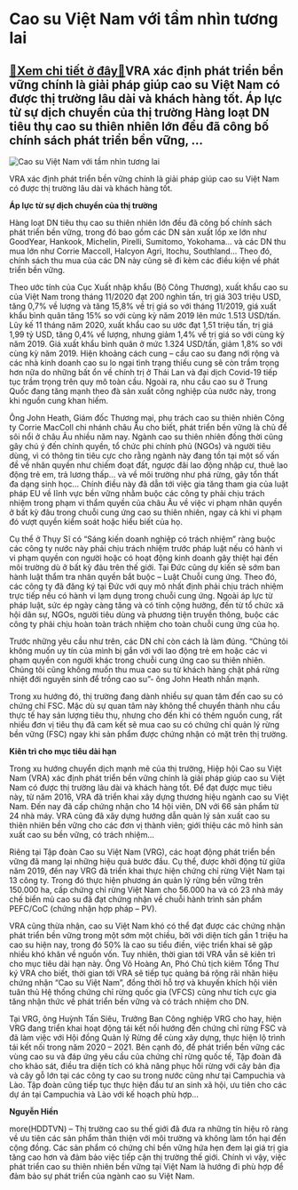 Cao su Việt Nam với tầm nhìn tương lai
======================================

[:gift:Xem chi tiết ở đây:gift:](https://hddtvn.com/cao-su-viet-nam-voi-tam-nhin-tuong-lai/)VRA xác định phát triển bền vững chính là giải pháp giúp cao su Việt Nam có được thị trường lâu dài và khách hàng tốt. Áp lực từ sự dịch chuyển của thị trường Hàng loạt DN tiêu thụ cao su thiên nhiên lớn đều đã công bố chính sách phát triển bền vững, …
------------------------------------------------------------------------------------------------------------------------------------------------------------------------------------------------------------------------------------------------------------





![Cao su Việt Nam với tầm nhìn tương lai](https://hddtvn.com/wp-content/uploads/2021/01/4159_9-_ao-su-bap-benh1586478595.jpg "Cao su Việt Nam với tầm nhìn tương lai")


VRA xác định phát triển bền vững chính là giải pháp giúp cao su Việt Nam có được thị trường lâu dài và khách hàng tốt.



**Áp lực từ sự dịch chuyển của thị trường**


Hàng loạt DN tiêu thụ cao su thiên nhiên lớn đều đã công bố chính sách phát triển bền vững, trong đó bao gồm các DN sản xuất lốp xe lớn như GoodYear, Hankook, Michelin, Pirelli, Sumitomo, Yokohama… và các DN thu mua lớn như Corrie Maccoll, Halcyon Agri, Itochu, Southland… Theo đó, chính sách thu mua của các DN này cũng sẽ đi kèm các điều kiện về phát triển bền vững.





Theo ước tính của Cục Xuất nhập khẩu (Bộ Công Thương), xuất khẩu cao su của Việt Nam trong tháng 11/2020 đạt 200 nghìn tấn, trị giá 303 triệu USD, tăng 0,7% về lượng và tăng 15,8% về trị giá so với tháng 11/2019, giá xuất khẩu bình quân tăng 15% so với cùng kỳ năm 2019 lên mức 1.513 USD/tấn. Lũy kế 11 tháng năm 2020, xuất khẩu cao su ước đạt 1,51 triệu tấn, trị giá 1,99 tỷ USD, tăng 0,4% về lượng, nhưng giảm 1,4% về trị giá so với cùng kỳ năm 2019. Giá xuất khẩu bình quân ở mức 1.324 USD/tấn, giảm 1,8% so với cùng kỳ năm 2019. 
Hiện khoảng cách cung – cầu cao su đang nới rộng và các nhà kinh doanh cao su lo ngại tình trạng thiếu cung sẽ còn trầm trọng hơn nữa do những bất ổn về chính trị ở Thái Lan và đại dịch Covid-19 tiếp tục trầm trọng trên quy mô toàn cầu. Ngoài ra, nhu cầu cao su ở Trung Quốc đang tăng mạnh theo đà sản xuất công nghiệp của nước này, trong khi nguồn cung khan hiếm.






Ông John Heath, Giám đốc Thương mại, phụ trách cao su thiên nhiên Công ty Corrie MacColl chi nhánh châu Âu cho biết, phát triển bền vững là chủ đề sôi nổi ở châu Âu nhiều năm nay. Ngành cao su thiên nhiên đồng thời cũng gây chú ý đến chính quyền, tổ chức phi chính phủ (NGOs) và người tiêu dùng, vì có thông tin tiêu cực cho rằng ngành này đang tồn tại một số vấn đề về nhân quyền như chiếm đoạt đất, ngược đãi lao động nhập cư, thuê lao động trẻ em, trả lương thấp… và về môi trường như phá rừng, gây tổn thất đa dạng sinh học… Chính điều này đã dẫn tới việc gia tăng tham gia của luật pháp EU về lĩnh vực bền vững nhằm buộc các công ty phải chịu trách nhiệm trong phạm vi thẩm quyền của châu Âu về việc vi phạm nhân quyền ở bất kỳ đâu trong chuỗi cung ứng cao su thiên nhiên, ngay cả khi vi phạm đó vượt quyền kiểm soát hoặc hiểu biết của họ.


Cụ thể ở Thụy Sĩ có “Sáng kiến doanh nghiệp có trách nhiệm” ràng buộc các công ty nước này phải chịu trách nhiệm trước pháp luật nếu có hành vi vi phạm quyền con người hoặc có hoạt động kinh doanh gây thiệt hại đến môi trường dù ở bất kỳ đâu trên thế giới. Tại Đức cũng dự kiến sẽ sớm ban hành luật thẩm tra nhân quyền bắt buộc – Luật Chuỗi cung ứng. Theo đó, các công ty đã đăng ký tại Đức với quy mô nhất định phải chịu trách nhiệm trực tiếp nếu có hành vi lạm dụng trong chuỗi cung ứng. Ngoài áp lực từ pháp luật, sức ép ngày càng tăng và có tính cộng hưởng, đến từ tổ chức xã hội dân sự, NGOs, người tiêu dùng và phương tiện truyền thông, buộc các công ty phải chịu hoàn toàn trách nhiệm cho toàn chuỗi cung ứng của họ.


Trước những yêu cầu như trên, các DN chỉ còn cách là làm đúng. “Chúng tôi không muốn uy tín của mình bị gắn với với lao động trẻ em hoặc các vi phạm quyền con người khác trong chuỗi cung ứng cao su thiên nhiên. Chúng tôi cũng không muốn thu mua cao su từ khách hàng chặt phá rừng nhiệt đới nguyên sinh để trồng cao su”- ông John Heath nhấn mạnh.


Trong xu hướng đó, thị trường đang dành nhiều sự quan tâm đến cao su có chứng chỉ FSC. Mặc dù sự quan tâm này không thể chuyển thành nhu cầu thực tế hay sản lượng tiêu thụ, nhưng cho đến khi có thêm nguồn cung, rất nhiều đơn vị tiêu thụ đã cam kết sẽ mua cao su có chứng chỉ quản lý rừng bền vững (FSC) ngay khi sản phẩm được chứng nhận có mặt trên thị trường.


**Kiên trì cho mục tiêu dài hạn**


Trong xu hướng chuyển dịch mạnh mẽ của thị trường, Hiệp hội Cao su Việt Nam (VRA) xác định phát triển bền vững chính là giải pháp giúp cao su Việt Nam có được thị trường lâu dài và khách hàng tốt. Để đạt được mục tiêu này, từ năm 2016, VRA đã triển khai xây dựng thương hiệu ngành cao su Việt Nam. Đến nay đã cấp chứng nhận cho 14 hội viên, DN với 66 sản phẩm từ 24 nhà máy. VRA cũng đã xây dựng hướng dẫn quản lý sản xuất cao su thiên nhiên bền vững cho các đơn vị thành viên; giới thiệu các mô hình sản xuất cao su bền vững, có trách nhiệm…


Riêng tại Tập đoàn Cao su Việt Nam (VRG), các hoạt động phát triển bền vững đã mang lại những hiệu quả bước đầu. Cụ thể, được khởi động từ giữa năm 2019, đến nay VRG đã triển khai thực hiện chứng chỉ rừng Việt Nam tại 13 công ty. Trong đó thực hiện phương án quản lý rừng bền vững trên 150.000 ha, cấp chứng chỉ rừng Việt Nam cho 56.000 ha và có 23 nhà máy chế biển mủ cao su đã đạt chứng nhận về chuỗi hành trình sản phẩm PEFC/CoC (chứng nhận hợp pháp – PV).


VRA cũng thừa nhận, cao su Việt Nam khó có thể đạt được các chứng nhận phát triển bền vững trong một sớm một chiều, bởi với diện tích gần 1 triệu ha cao su hiện nay, trong đó 50% là cao su tiểu điền, việc triển khai sẽ gặp nhiều khó khăn về nguồn vốn. Tuy nhiên, thời gian tới VRA vẫn sẽ kiên trì cho mục tiêu dài hạn này. Ông Võ Hoàng An, Phó Chủ tịch kiêm Tổng Thư ký VRA cho biết, thời gian tới VRA sẽ tiếp tục quảng bá rộng rãi nhãn hiệu chứng nhận “Cao su Việt Nam”, đồng thời hỗ trợ và khuyến khích hội viên tuân thủ Hệ thống chứng chỉ rừng quốc gia (VFCS) cũng như tích cực gia tăng nhận thức về phát triển bền vững và có trách nhiệm cho DN.


Tại VRG, ông Huỳnh Tấn Siêu, Trưởng Ban Công nghiệp VRG cho hay, hiện VRG đang triển khai hoạt động tái kết nối hướng đến chứng chỉ rừng FSC và đã làm việc với Hội đồng Quản lý Rừng để cùng xây dựng, thực hiện lộ trình tái kết nối trong năm 2020 – 2021. Bên cạnh đó, để phát triển bền vững các vùng cao su và đáp ứng yêu cầu của chứng chỉ rừng quốc tế, Tập đoàn đã cho khảo sát, điều tra diện tích có khả năng phục hồi rừng với cây bản địa và cây gỗ lớn tại các công ty cao su trong nước cũng như tại Campuchia và Lào. Tập đoàn cũng tiếp tục thực hiện đầu tư an sinh xã hội, ưu tiên cho các dự án tại Campuchia và Lào với kế hoạch phù hợp…




**Nguyễn Hiền**



more(HDDTVN) – Thị trường cao su thế giới đã đưa ra những tín hiệu rõ ràng về ưu tiên các sản phẩm thân thiện với môi trường và không làm tổn hại đến cộng đồng. Các sản phẩm có chứng chỉ bền vững hứa hẹn đem lại giá trị gia tăng cao hơn và đảm bảo việc tiếp cận thị trường thế giới. Chính vì vậy, việc phát triển cao su thiên nhiên bền vững tại Việt Nam là hướng đi phù hợp để đảm bảo sự phát triển của ngành cao su Việt Nam.

